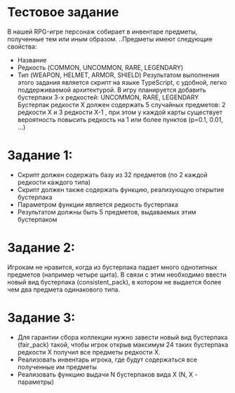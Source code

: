 # Тестовое задание
В нашей RPG-игре персонаж собирает в инвентаре предметы, полученные тем или иным образом.
..Предметы имеют следующие свойства:
* Название
* Редкость (COMMON, UNCOMMON, RARE, LEGENDARY)
* Тип (WEAPON, HELMET, ARMOR, SHIELD)
Результатом выполнения этого задания является скрипт на языке TypeScript, с удобной, легко поддерживаемой архитектурой.
В игру планируется добавить бустерпаки 3-х редкостей: UNCOMMON, RARE, LEGENDARY Бустерпак редкости X должен содержать 5 случайных предметов: 2 редкости X и 3 редкости X-1 , при этом у каждой карты существует вероятность повысить редкость на 1 или более пунктов (p=0.1, 0.01, ...)
# Задание 1:
* Скрипт должен содержать базу из 32 предметов (по 2 каждой редкости каждого типа)
* Скрипт должен также содержать функцию, реализующую открытие бустерпака
* Параметром функции является редкость бустерпака
* Результатом должны быть 5 предметов, выдаваемых этим бустерпаком
# Задание 2:
Игрокам не нравится, когда из бустерпака падает много однотипных предметов (например четыре щита). В связи с этим необходимо ввести новый вид бустерпака (consistent_pack), в котором не выдается более чем два предмета одинакового типа.
# Задание 3:
* Для гарантии сбора коллекции нужно завести новый вид бустерпака (fair_pack) такой, чтобы игрок открыв максимум 24 таких бустерпака редкости X получил все предметы редкости X.
* Реализовать инвентарь игрока, где будут содержаться все полученные им предметы
* Реализовать функцию выдачи N бустерпаков вида X (N, X - параметры)
